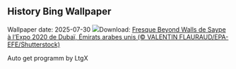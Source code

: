 ## History Bing Wallpaper
Wallpaper date: 2025-07-30
![](https://www.bing.com/th?id=OHR.SaypeDubai_FR-FR8249612257_UHD.jpg&w=1000)Download: [Fresque Beyond Walls de Saype à l’Expo 2020 de Dubaï, Émirats arabes unis (© VALENTIN FLAURAUD/EPA-EFE/Shutterstock)](https://www.bing.com/th?id=OHR.SaypeDubai_FR-FR8249612257_UHD.jpg)

Auto get programm by LtgX
